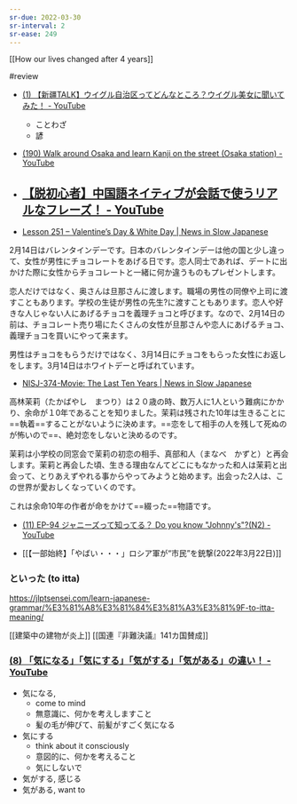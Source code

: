 ```yaml
---
sr-due: 2022-03-30
sr-interval: 2
sr-ease: 249
---
```


[[How our lives changed after 4 years]]

#review 

- [(1) 【新疆TALK】ウイグル自治区ってどんなところ？ウイグル美女に聞いてみた！ - YouTube](https://www.youtube.com/watch?v=qb6GBUsW-GA)
	- ことわざ
	- 諺
- [(190) Walk around Osaka and learn Kanji on the street (Osaka station) - YouTube](https://www.youtube.com/watch?v=o5rIw9w-zVw)

- [【脱初心者】中国語ネイティブが会話で使うリアルなフレーズ！ - YouTube](https://www.youtube.com/watch?v=bfLH_Hki2Js)
	-

- [Lesson 251 – Valentine’s Day & White Day | News in Slow Japanese](https://newsinslowjapanese.com/2022/03/05/lesson-251-valentines-day-white-day/)

2月14日はバレンタインデーです。日本のバレンタインデーは他の国と少し違って、女性が男性にチョコレートをあげる日です。恋人同士であれば、デートに出かけた際に女性からチョコレートと一緒に何か違うものもプレゼントします。

恋人だけではなく、奥さんは旦那さんに渡します。職場の男性の同僚や上司に渡すこともあります。学校の生徒が男性の先生\?に渡すこともあります。恋人や好きな人じゃない人にあげるチョコを義理チョコと呼びます。なので、2月14日の前は、チョコレート売り場にたくさんの女性が旦那さんや恋人にあげるチョコ、義理チョコを買いにやって来ます。

男性はチョコをもらうだけではなく、3月14日にチョコをもらった女性にお返しをします。3月14日はホワイトデーと呼ばれています。

- [NISJ-374-Movie: The Last Ten Years | News in Slow Japanese](https://newsinslowjapanese.com/2022/01/29/nisj-374-movie-the-last-ten-years/)

高林茉莉（たかばやし　まつり）は２０歳の時、数万人に1人という難病にかかり、余命が１0年であることを知りました。茉莉は残された10年は生きることに==執着==することがないように決めます。==恋をして相手の人を残して死ぬのが怖いので==、絶対恋をしないと決めるのです。
<!--SR:!2022-03-29,3,250!2022-04-01,4,270-->

茉莉は小学校の同窓会で茉莉の初恋の相手、真部和人（まなべ　かずと）と再会します。茉莉と再会した頃、生きる理由なんてどこにもなかった和人は茉莉と出会って、とりあえずやれる事からやってみようと始めます。出会った2人は、この世界が愛おしくなっていくのです。

これは余命10年の作者が命をかけて==綴った==物語です。
<!--SR:!2022-04-01,4,270-->

- [(11) EP-94 ジャニーズって知ってる？ Do you know "Johnny's"?(N2) - YouTube](https://www.youtube.com/watch?v=SSvnTA8fKyE)

- [[【一部始終】「やばい・・・」ロシア軍が“市民”を銃撃(2022年3月22日)]]

### といった (to itta)
https://jlptsensei.com/learn-japanese-grammar/%E3%81%A8%E3%81%84%E3%81%A3%E3%81%9F-to-itta-meaning/

[[建築中の建物が炎上]]
[[国連『非難決議』141カ国賛成]]

### [(8) 「気になる」「気にする」「気がする」「気がある」の違い！ - YouTube](https://www.youtube.com/watch?v=uqkPqp2bLgU&t=39s)

* 気になる,
	* come to mind
	* 無意識に、何かを考えしますこと
	* 髪の毛が伸びて、前髪がすごく気になる
* 気にする
	* think about it consciously
	* 意図的に、何かを考えること
	* 気にしないで 
* 気がする, 感じる
* 気がある, want to

